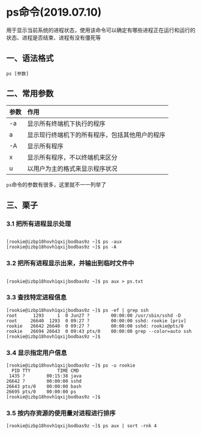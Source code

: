 # ps命令(2019.07.10)

用于显示当前系统的进程状态，使用该命令可以确定有哪些进程正在运行和运行的状态、进程是否结束、进程有没有僵死等

## 一、语法格式

`ps [参数]`

## 二、常用参数

| 参数 | 作用 |
| :--- | :--- |
| -a | 显示所有终端机下执行的程序 |
| a | 显示现行终端机下的所有程序，包括其他用户的程序 |
| -A | 显示所有程序 |
| x | 显示所有程序，不以终端机来区分 |
| u | 以用户为主的格式来显示程序状况 |


`ps`命令的参数有很多，这里就不一一列举了

## 三、栗子

### 3.1 把所有进程显示处理

```

[rookie@izbp18hovh1qxijbodbas9z ~]$ ps -aux
[rookie@izbp18hovh1qxijbodbas9z ~]$ ps -A

```

### 3.2 把所有进程显示出来，并输出到临时文件中

```

[rookie@izbp18hovh1qxijbodbas9z ~]$ ps aux > ps.txt

```

### 3.3 查找特定进程信息

```
[rookie@izbp18hovh1qxijbodbas9z ~]$ ps -ef | grep ssh
root      1293     1  0 Jun27 ?        00:00:00 /usr/sbin/sshd -D
root     26640  1293  0 09:27 ?        00:00:00 sshd: rookie [priv]
rookie   26642 26640  0 09:27 ?        00:00:00 sshd: rookie@pts/0
rookie   26694 26643  0 09:43 pts/0    00:00:00 grep --color=auto ssh
[rookie@izbp18hovh1qxijbodbas9z ~]$ 
```

### 3.4 显示指定用户信息

```
[rookie@izbp18hovh1qxijbodbas9z ~]$ ps -u rookie
  PID TTY          TIME CMD
 1435 ?        00:15:38 java
26642 ?        00:00:00 sshd
26643 pts/0    00:00:00 bash
26695 pts/0    00:00:00 ps
[rookie@izbp18hovh1qxijbodbas9z ~]$ 
```

### 3.5 按内存资源的使用量对进程进行排序

```
[rookie@izbp18hovh1qxijbodbas9z ~]$ ps aux | sort -rnk 4
```